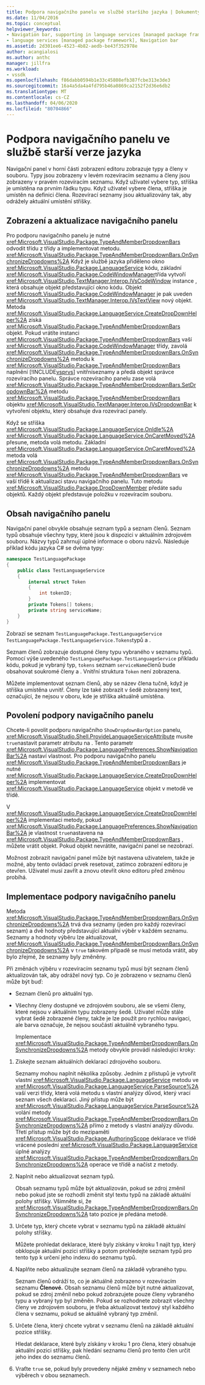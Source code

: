 ```yaml
---
title: Podpora navigačního panelu ve službě staršího jazyka | Dokumenty společnosti Microsoft
ms.date: 11/04/2016
ms.topic: conceptual
helpviewer_keywords:
- Navigation bar, supporting in language services [managed package framework]
- language services [managed package framework], Navigation bar
ms.assetid: 2d301ee6-4523-4b82-aedb-be43f352978e
author: acangialosi
ms.author: anthc
manager: jillfra
ms.workload:
- vssdk
ms.openlocfilehash: f86dabb0594b1e33c45808efb387fcbe313e3de3
ms.sourcegitcommit: 16a4a5da4a4fd795b46a0869ca2152f2d36e6db2
ms.translationtype: MT
ms.contentlocale: cs-CZ
ms.lasthandoff: 04/06/2020
ms.locfileid: "80704866"
---
```

# <a name="support-for-the-navigation-bar-in-a-legacy-language-service"></a>Podpora navigačního panelu ve službě starší verze jazyka
Navigační panel v horní části zobrazení editoru zobrazuje typy a členy v souboru. Typy jsou zobrazeny v levém rozevíracím seznamu a členy jsou zobrazeny v pravém rozevíracím seznamu. Když uživatel vybere typ, stříška je umístěna na prvním řádku typu. Když uživatel vybere člena, stříška je umístěn na definici člena. Rozevírací seznamy jsou aktualizovány tak, aby odrážely aktuální umístění stříšky.

## <a name="displaying-and-updating-the-navigation-bar"></a>Zobrazení a aktualizace navigačního panelu
 Pro podporu navigačního panelu je nutné <xref:Microsoft.VisualStudio.Package.TypeAndMemberDropdownBars> odvodit třídu z třídy a implementovat metodu. <xref:Microsoft.VisualStudio.Package.TypeAndMemberDropdownBars.OnSynchronizeDropdowns%2A> Když je službě jazyka přiděleno okno <xref:Microsoft.VisualStudio.Package.LanguageService> kódu, základní <xref:Microsoft.VisualStudio.Package.CodeWindowManager>třída vytvoří <xref:Microsoft.VisualStudio.TextManager.Interop.IVsCodeWindow> instance , která obsahuje objekt představující okno kódu. Objekt <xref:Microsoft.VisualStudio.Package.CodeWindowManager> je pak uveden <xref:Microsoft.VisualStudio.TextManager.Interop.IVsTextView> nový objekt. Metoda <xref:Microsoft.VisualStudio.Package.LanguageService.CreateDropDownHelper%2A> získá <xref:Microsoft.VisualStudio.Package.TypeAndMemberDropdownBars> objekt. Pokud vrátíte instanci <xref:Microsoft.VisualStudio.Package.TypeAndMemberDropdownBars> vaší <xref:Microsoft.VisualStudio.Package.CodeWindowManager> třídy, zavolá <xref:Microsoft.VisualStudio.Package.TypeAndMemberDropdownBars.OnSynchronizeDropdowns%2A> metodu k <xref:Microsoft.VisualStudio.Package.TypeAndMemberDropdownBars> naplnění [!INCLUDE[vsprvs](../../code-quality/includes/vsprvs_md.md)] vnitřníseznamy a předá objekt správce rozevíracího panelu. Správce rozevíracího panelu zase volá <xref:Microsoft.VisualStudio.Package.TypeAndMemberDropdownBars.SetDropdownBar%2A> metodu <xref:Microsoft.VisualStudio.Package.TypeAndMemberDropdownBars> objektu <xref:Microsoft.VisualStudio.TextManager.Interop.IVsDropdownBar> k vytvoření objektu, který obsahuje dva rozevírací panely.

 Když se stříška <xref:Microsoft.VisualStudio.Package.LanguageService.OnIdle%2A> <xref:Microsoft.VisualStudio.Package.LanguageService.OnCaretMoved%2A> přesune, metoda volá metodu. Základní <xref:Microsoft.VisualStudio.Package.LanguageService.OnCaretMoved%2A> metoda volá <xref:Microsoft.VisualStudio.Package.TypeAndMemberDropdownBars.OnSynchronizeDropdowns%2A> metodu <xref:Microsoft.VisualStudio.Package.TypeAndMemberDropdownBars> ve vaší třídě k aktualizaci stavu navigačního panelu. Tuto metodu <xref:Microsoft.VisualStudio.Package.DropDownMember> předáte sadu objektů. Každý objekt představuje položku v rozevíracím souboru.

## <a name="the-contents-of-the-navigation-bar"></a>Obsah navigačního panelu
 Navigační panel obvykle obsahuje seznam typů a seznam členů. Seznam typů obsahuje všechny typy, které jsou k dispozici v aktuálním zdrojovém souboru. Názvy typů zahrnují úplné informace o oboru názvů. Následuje příklad kódu jazyka C# se dvěma typy:

```csharp
namespace TestLanguagePackage
{
    public class TestLanguageService
    {
        internal struct Token
        {
            int tokenID;
        }
        private Tokens[] tokens;
        private string serviceName;
    }
}
```

 Zobrazí se seznam `TestLanguagePackage.TestLanguageService` `TestLanguagePackage.TestLanguageService.Tokens`typů a .

 Seznam členů zobrazuje dostupné členy typu vybraného v seznamu typů. Pomocí výše uvedeného `TestLanguagePackage.TestLanguageService` příkladu kódu, pokud je vybraný typ, `tokens` seznam `serviceName`členů bude obsahovat soukromé členy a . Vnitřní struktura `Token` není zobrazena.

 Můžete implementovat seznam členů, aby se název člena tučně, když je stříška umístěna uvnitř. Členy lze také zobrazit v šedě zobrazený text, označující, že nejsou v oboru, kde je stříška aktuálně umístěna.

## <a name="enabling-support-for-the-navigation-bar"></a>Povolení podpory navigačního panelu
 Chcete-li povolit podporu navigačního `ShowDropdownBarOption` panelu, <xref:Microsoft.VisualStudio.Shell.ProvideLanguageServiceAttribute> musíte `true`nastavit parametr atributu na . Tento parametr <xref:Microsoft.VisualStudio.Package.LanguagePreferences.ShowNavigationBar%2A> nastaví vlastnost. Pro podporu navigačního panelu <xref:Microsoft.VisualStudio.Package.TypeAndMemberDropdownBars> je nutné <xref:Microsoft.VisualStudio.Package.LanguageService.CreateDropDownHelper%2A> implementovat <xref:Microsoft.VisualStudio.Package.LanguageService> objekt v metodě ve třídě.

 V <xref:Microsoft.VisualStudio.Package.LanguageService.CreateDropDownHelper%2A> implementaci metody, pokud <xref:Microsoft.VisualStudio.Package.LanguagePreferences.ShowNavigationBar%2A> je vlastnost `true`nastavena na <xref:Microsoft.VisualStudio.Package.TypeAndMemberDropdownBars> , můžete vrátit objekt. Pokud objekt nevrátíte, navigační panel se nezobrazí.

 Možnost zobrazit navigační panel může být nastavena uživatelem, takže je možné, aby tento ovládací prvek resetovat, zatímco zobrazení editoru je otevřen. Uživatel musí zavřít a znovu otevřít okno editoru před změnou probíhá.

## <a name="implementing-support-for-the-navigation-bar"></a>Implementace podpory navigačního panelu
 Metoda <xref:Microsoft.VisualStudio.Package.TypeAndMemberDropdownBars.OnSynchronizeDropdowns%2A> trvá dva seznamy (jeden pro každý rozevírací seznam) a dvě hodnoty představující aktuální výběr v každém seznamu. Seznamy a hodnoty výběru lze aktualizovat, <xref:Microsoft.VisualStudio.Package.TypeAndMemberDropdownBars.OnSynchronizeDropdowns%2A> v `true` takovém případě se musí metoda vrátit, aby bylo zřejmé, že seznamy byly změněny.

 Při změnách výběru v rozevíracím seznamu typů musí být seznam členů aktualizován tak, aby odrážel nový typ. Co je zobrazeno v seznamu členů může být buď:

- Seznam členů pro aktuální typ.

- Všechny členy dostupné ve zdrojovém souboru, ale se všemi členy, které nejsou v aktuálním typu zobrazeny šedě. Uživatel může stále vybrat šedě zobrazené členy, takže je lze použít pro rychlou navigaci, ale barva označuje, že nejsou součástí aktuálně vybraného typu.

  Implementace <xref:Microsoft.VisualStudio.Package.TypeAndMemberDropdownBars.OnSynchronizeDropdowns%2A> metody obvykle provádí následující kroky:

1. Získejte seznam aktuálních deklarací zdrojového souboru.

     Seznamy mohou naplnit několika způsoby. Jedním z přístupů je vytvořit vlastní <xref:Microsoft.VisualStudio.Package.LanguageService> metodu ve <xref:Microsoft.VisualStudio.Package.LanguageService.ParseSource%2A> vaší verzi třídy, která volá metodu s vlastní analýzy důvod, který vrací seznam všech deklarací. Jiný přístup může být <xref:Microsoft.VisualStudio.Package.LanguageService.ParseSource%2A> volání metody <xref:Microsoft.VisualStudio.Package.TypeAndMemberDropdownBars.OnSynchronizeDropdowns%2A> přímo z metody s vlastní analýzy důvodu. Třetí přístup může být do mezipaměti <xref:Microsoft.VisualStudio.Package.AuthoringScope> deklarace ve třídě vrácené poslední <xref:Microsoft.VisualStudio.Package.LanguageService> úplné analýzy <xref:Microsoft.VisualStudio.Package.TypeAndMemberDropdownBars.OnSynchronizeDropdowns%2A> operace ve třídě a načíst z metody.

2. Naplnit nebo aktualizovat seznam typů.

     Obsah seznamu typů může být aktualizován, pokud se zdroj změnil nebo pokud jste se rozhodli změnit styl textu typů na základě aktuální polohy stříšky. Všimněte si, že <xref:Microsoft.VisualStudio.Package.TypeAndMemberDropdownBars.OnSynchronizeDropdowns%2A> tato pozice je předána metodě.

3. Určete typ, který chcete vybrat v seznamu typů na základě aktuální polohy stříšky.

     Můžete prohledat deklarace, které byly získány v kroku 1 najít typ, který obklopuje aktuální pozici stříšky a potom prohledejte seznam typů pro tento typ k určení jeho indexu do seznamu typů.

4. Naplňte nebo aktualizujte seznam členů na základě vybraného typu.

     Seznam členů odráží to, co je aktuálně zobrazeno v rozevíracím seznamu **Členové.** Obsah seznamu členů může být nutné aktualizovat, pokud se zdroj změnil nebo pokud zobrazujete pouze členy vybraného typu a vybraný typ byl změněn. Pokud se rozhodnete zobrazit všechny členy ve zdrojovém souboru, je třeba aktualizovat textový styl každého člena v seznamu, pokud se aktuálně vybraný typ změnil.

5. Určete člena, který chcete vybrat v seznamu členů na základě aktuální pozice stříšky.

     Hledat deklarace, které byly získány v kroku 1 pro člena, který obsahuje aktuální pozici stříšky, pak hledání seznamu členů pro tento člen určit jeho index do seznamu členů.

6. Vraťte `true` se, pokud byly provedeny nějaké změny v seznamech nebo výběrech v obou seznamech.
